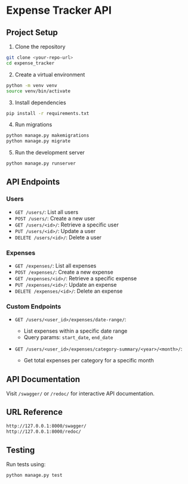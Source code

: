 # Expense Tracker API

## Project Setup

1. Clone the repository
```bash
git clone <your-repo-url>
cd expense_tracker
```

2. Create a virtual environment
```bash
python -m venv venv
source venv/bin/activate  
```

3. Install dependencies
```bash
pip install -r requirements.txt
```

4. Run migrations
```bash
python manage.py makemigrations
python manage.py migrate
```

5. Run the development server
```bash
python manage.py runserver
```

## API Endpoints

### Users
- `GET /users/`: List all users
- `POST /users/`: Create a new user
- `GET /users/<id>/`: Retrieve a specific user
- `PUT /users/<id>/`: Update a user
- `DELETE /users/<id>/`: Delete a user

### Expenses
- `GET /expenses/`: List all expenses
- `POST /expenses/`: Create a new expense
- `GET /expenses/<id>/`: Retrieve a specific expense
- `PUT /expenses/<id>/`: Update an expense
- `DELETE /expenses/<id>/`: Delete an expense

### Custom Endpoints
- `GET /users/<user_id>/expenses/date-range/`: 
  - List expenses within a specific date range
  - Query params: `start_date`, `end_date`

- `GET /users/<user_id>/expenses/category-summary/<year>/<month>/`: 
  - Get total expenses per category for a specific month

## API Documentation
Visit `/swagger/` or `/redoc/` for interactive API documentation.

## URL Reference

```bash
http://127.0.0.1:8000/swagger/
http://127.0.0.1:8000/redoc/
```

## Testing
Run tests using:
```bash
python manage.py test
```




